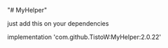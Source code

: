 "# MyHelper"

just add this on your dependencies

implementation 'com.github.TistoW:MyHelper:2.0.22'
